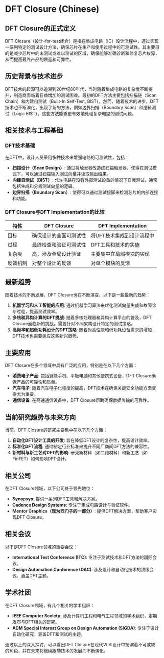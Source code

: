 # DFT Closure (Chinese)

## DFT Closure的正式定义

DFT Closure（设计-for-test闭合）是指在集成电路（IC）设计流程中，通过实现一系列特定的测试设计方法，确保芯片在生产和使用过程中的可测试性。其主要目的是减少芯片中的未测试或难以测试的区域，确保能够准确诊断和修复芯片故障，从而提高最终产品的质量和可靠性。

## 历史背景与技术进步

DFT技术的起源可以追溯到20世纪80年代，当时随着集成电路的复杂度不断提升，制造商面临着日益增加的测试困难。最初的DFT方法主要包括扫描链（Scan Chain）和内建自测试（Built-In Self-Test, BIST）。然而，随着技术的进步，DFT技术也不断演化，出现了新的方法，例如边界扫描（Boundary Scan）和逻辑测试（Logic BIST），这些方法能够更有效地处理复杂电路的测试问题。

## 相关技术与工程基础

### DFT技术基础

在DFT中，设计人员采用多种技术来增强电路的可测试性，包括：

- **扫描设计（Scan Design）**: 通过将触发器改造成扫描触发器，使得在测试模式下，可以通过扫描输入测试向量并读取输出结果。
- **内建自测试（BIST）**: 允许电路在没有外部测试设备的情况下自我测试，通常包括生成和分析测试向量的逻辑。
- **边界扫描（Boundary Scan）**: 使得可以通过测试接脚来检测芯片的内部连接和功能。

### DFT Closure与DFT Implementation的比较

| 特性                | DFT Closure                      | DFT Implementation               |
|---------------------|----------------------------------|----------------------------------|
| 目标                | 确保设计的全面可测试性          | 将DFT技术集成到设计流程中      |
| 过程                | 最终检查和验证可测试性          | DFT工具和技术的实施            |
| 复杂度              | 高，涉及全局设计验证            | 主要集中在局部模块的实现       |
| 反馈机制            | 对整个设计的反馈                | 对单个模块的反馈               |

## 最新趋势

随着技术的不断发展，DFT Closure也在不断演变，以下是一些最新的趋势：

1. **机器学习和人工智能的应用**: 通过机器学习算法来优化测试向量生成和故障诊断过程，提高测试效率。
2. **多核和异构计算的DFT挑战**: 随着多核处理器和异构计算平台的普及，DFT Closure面临新的挑战，需要针对不同架构设计特定的测试策略。
3. **高频率和超低功耗设计的DFT策略**: 随着对高性能和低功耗设备需求的增加，DFT技术也需要适应这些新兴趋势。

## 主要应用

DFT Closure在多个领域中具有广泛的应用，特别是在以下几个方面：

- **消费电子产品**: 包括智能手机、平板电脑和其他便携式设备，DFT Closure确保产品的可靠性和质量。
- **汽车电子**: 随着汽车电子化程度的提高，DFT技术在确保关键安全功能方面变得尤为重要。
- **通信设备**: 在高速通信设备中，DFT Closure帮助确保数据传输的可靠性。

## 当前研究趋势与未来方向

当前，DFT Closure的研究主要集中在以下几个方面：

1. **自动化DFT设计工具的开发**: 旨在降低DFT设计的复杂性，提高设计效率。
2. **标准化DFT流程**: 通过制定行业标准来提升不同厂商间DFT方法的兼容性。
3. **新材料与新工艺对DFT的影响**: 研究新材料（如二维材料）和新工艺（如FinFET）如何影响DFT设计。

## 相关公司

在DFT Closure领域，以下公司处于领先地位：

- **Synopsys**: 提供一系列DFT工具和解决方案。
- **Cadence Design Systems**: 专注于集成电路设计与验证软件。
- **Mentor Graphics（现为西门子的一部分）**: 提供DFT解决方案，帮助客户实现DFT Closure。

## 相关会议

以下是DFT Closure领域的重要会议：

- **International Test Conference (ITC)**: 专注于测试技术和DFT方法的国际会议。
- **Design Automation Conference (DAC)**: 涉及设计和自动化技术的顶级会议，涵盖DFT主题。

## 学术社团

在DFT Closure领域，有几个相关的学术组织：

- **IEEE Computer Society**: 涉及计算机工程和电气工程领域的学术组织，定期发布与DFT相关的研究。
- **ACM Special Interest Group on Design Automation (SIGDA)**: 专注于设计自动化研究，涵盖DFT和测试的主题。

通过以上的深入探讨，可以看出DFT Closure在现代VLSI设计中扮演着不可或缺的角色，并在未来将继续跟随技术的发展而不断演化。